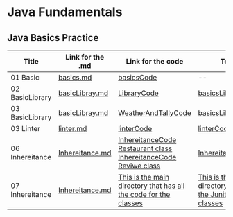 # Java Fundamentals

## Java Basics Practice 

| Title           | Link for the .md                                 | Link for the code                                                                                                                                                                                                        | Test Link                                                                                                              |
|-----------------|--------------------------------------------------|--------------------------------------------------------------------------------------------------------------------------------------------------------------------------------------------------------------------------|------------------------------------------------------------------------------------------------------------------------|
| 01 Basic        | [basics.md](./basics/basics.md)                  | [basicsCode](./basics/Main.java)                                                                                                                                                                                         | --                                                                                                                     |
| 02 BasicLibrary | [basicLibray.md](./basiclibrary/basicLibrary.md) | [LibraryCode](./basiclibrary/lib/src/main/java/basiclibrary/Library.java)                                                                                                                                                | [basicsLibraryCodeTest](./basiclibrary/lib/src/test/java/basiclibrary/LibraryTest.java)                                | 
| 03 BasicLibrary | [basicLibray.md](./basiclibrary/basicLibrary.md) | [WeatherAndTallyCode](./basiclibrary/lib/src/main/java/basiclibrary/MapAndTally.java)                                                                                                                                    | [basicsLibraryCodeTest](./basiclibrary/lib/src/test/java/basiclibrary/MapAndTallyTest.java)                            | 
| 03 Linter       | [linter.md](./linter/linter.md)                  | [linterCode](./linter/app/src/main/java/linter/App.java)                                                                                                                                                                 | [linterCodeTest](./linter/app/src/test/java/linter/AppTest.java)                                                       |
| 06 Inhereitance | [Inhereitance.md](./inheritance/inhereitance.md) | [InhereitanceCode Restaurant class](./inheritance/app/src/main/java/inheritance/Restaurant.java) [InhereitanceCode Reviwe class](./inheritance/app/src/main/java/inheritance/Review.java)                                | [InhereitanceCodeTest](./inheritance/app/src/test/java/inheritance/RestaurantReviewTest.java)                          |
| 07 Inhereitance | [Inhereitance.md](./inheritance/Lab07.md)        | [This is the main directory that has all the code for the classes](./inheritance/app/src/main/java/inheritance/) | [This is the test directory that has all the Junit test for the classes](./inheritance/app/src/test/java/inheritance/) |
